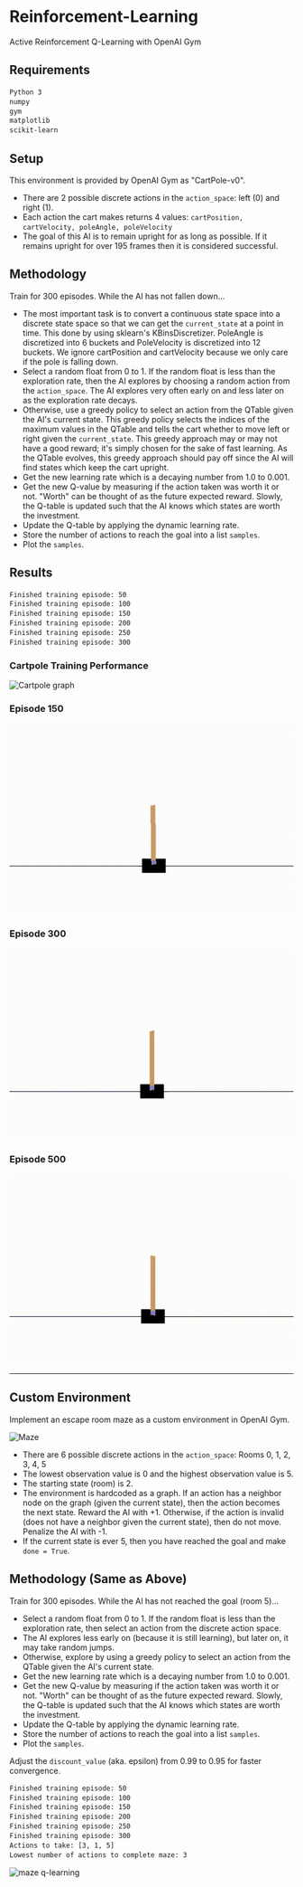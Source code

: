 # Reinforcement-Learning

Active Reinforcement Q-Learning with OpenAI Gym

## Requirements

```txt
Python 3
numpy
gym
matplotlib
scikit-learn
```

## Setup

This environment is provided by OpenAI Gym as "CartPole-v0".  

- There are 2 possible discrete actions in the `action_space`: left (0) and right (1).  
- Each action the cart makes returns 4 values: `cartPosition, cartVelocity, poleAngle, poleVelocity`  
- The goal of this AI is to remain upright for as long as possible. If it remains upright for over 195 frames then it is considered successful.  

## Methodology

Train for 300 episodes. While the AI has not fallen down...

- The most important task is to convert a continuous state space into a discrete state space so that we can get the `current_state` at a point in time. This done by using sklearn's KBinsDiscretizer. PoleAngle is discretized into 6 buckets and PoleVelocity is discretized into 12 buckets. We ignore cartPosition and cartVelocity because we only care if the pole is falling down.
- Select a random float from 0 to 1. If the random float is less than the exploration rate, then the AI explores by choosing a random action from the `action_space`. The AI explores very often early on and less later on as the exploration rate decays.  
- Otherwise, use a greedy policy to select an action from the QTable given the AI's current state. This greedy policy selects the indices of the maximum values in the QTable and tells the cart whether to move left or right given the `current_state`. This greedy approach may or may not have a good reward; it's simply chosen for the sake of fast learning. As the QTable evolves, this greedy approach should pay off since the AI will find states which keep the cart upright.
- Get the new learning rate which is a decaying number from 1.0 to 0.001.
- Get the new Q-value by measuring if the action taken was worth it or not. "Worth" can be thought of as the future expected reward. Slowly, the Q-table is updated such that the AI knows which states are worth the investment.
- Update the Q-table by applying the dynamic learning rate.
- Store the number of actions to reach the goal into a list `samples`.
- Plot the `samples`.

## Results

```txt
Finished training episode: 50
Finished training episode: 100
Finished training episode: 150
Finished training episode: 200
Finished training episode: 250
Finished training episode: 300
```

### Cartpole Training Performance

![Cartpole graph](https://i.imgur.com/eOK0hfu.jpg)

### Episode 150

![carpole 150](./videos/cartpole-v0-episode-150.gif)

### Episode 300

![carpole 150](./videos/cartpole-v0-episode-300.gif)

### Episode 500

![carpole 150](./videos/cartpole-v0-episode-500.gif)

---

## Custom Environment

Implement an escape room maze as a custom environment in OpenAI Gym.  

  ![Maze](https://i.imgur.com/CGOafJw.jpg)  

- There are 6 possible discrete actions in the `action_space`: Rooms 0, 1, 2, 3, 4, 5
- The lowest observation value is 0 and the highest observation value is 5.  
- The starting state (room) is 2.  
- The environment is hardcoded as a graph. If an action has a neighbor node on the graph (given the current state), then the action becomes the next state. Reward the AI with +1. Otherwise, if the action is invalid (does not have a neighbor given the current state), then do not move. Penalize the AI with -1.
- If the current state is ever 5, then you have reached the goal and make `done = True`.

## Methodology (Same as Above)

Train for 300 episodes. While the AI has not reached the goal (room 5)...

- Select a random float from 0 to 1. If the random float is less than the exploration rate, then select an action from the discrete action space.
- The AI explores less early on (because it is still learning), but later on, it may take random jumps.
- Otherwise, explore by using a greedy policy to select an action from the QTable given the AI's current state.
- Get the new learning rate which is a decaying number from 1.0 to 0.001.
- Get the new Q-value by measuring if the action taken was worth it or not. "Worth" can be thought of as the future expected reward. Slowly, the Q-table is updated such that the AI knows which states are worth the investment.
- Update the Q-table by applying the dynamic learning rate.
- Store the number of actions to reach the goal into a list `samples`.
- Plot the `samples`.

Adjust the `discount_value` (aka. epsilon) from 0.99 to 0.95 for faster convergence.

```txt
Finished training episode: 50
Finished training episode: 100
Finished training episode: 150
Finished training episode: 200
Finished training episode: 250
Finished training episode: 300
Actions to take: [3, 1, 5]
Lowest number of actions to complete maze: 3
```

![maze q-learning](https://i.imgur.com/nGhGJLg.jpg)